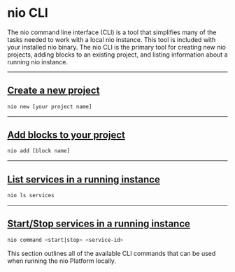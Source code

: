 # nio CLI

The nio command line interface (CLI) is a tool that simplifies many of the tasks needed to work with a local nio instance. This tool is included with your installed nio binary. The nio CLI is the primary tool for creating new nio projects, adding blocks to an existing project, and listing information about a running nio instance.

---

## [Create a new project](new.md)

```bash
nio new [your project name]
```

---

## [Add blocks to your project](add.md)

```bash
nio add [block name]
```

---

## [List services in a running instance](list.md)

```bash
nio ls services
```

---

## [Start/Stop services in a running instance](command.md)

```bash
nio command <start|stop> <service-id>
```
This section outlines all of the available CLI commands that can be used when running the nio Platform locally.

